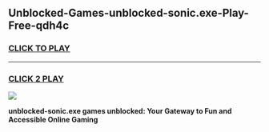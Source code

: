 
## Unblocked-Games-unblocked-sonic.exe-Play-Free-qdh4c
<h3>
<a href="https://premium76.site?title=unblocked-sonic.exe&ref=20M">CLICK TO PLAY</a></h3>
<hr>

<h3>
<a href="https://premium76.site?title=unblocked-sonic.exe&ref=20M">CLICK 2 PLAY</a>
  
</h3>

<a href="https://premium76.site?title=unblocked-sonic.exe&ref=19M"><img src="https://clearcache.store/games.png"></a>


**unblocked-sonic.exe games unblocked: Your Gateway to Fun and Accessible Online Gaming**
